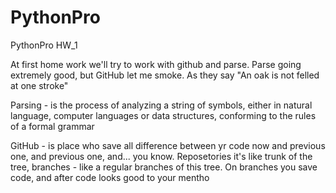 # PythonPro
PythonPro HW_1

At first home work we'll try to work with github and parse.
Parse going extremely good, but GitHub let me smoke. As they say "An oak is not felled at one stroke"

Parsing -  is the process of analyzing a string of symbols, either in natural language, computer languages or data structures, conforming to the rules of a formal grammar

GitHub - is place who save all difference between yr code now and previous one, and previous one, and... you know. Reposetories it's like trunk of the tree, branches - like a regular branches of this tree. On branches you save code, and after code looks good to your mentho
